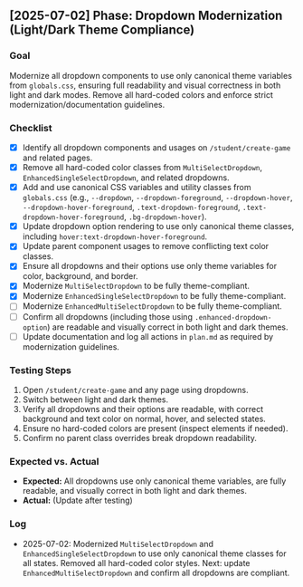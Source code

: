 
## [2025-07-02] Phase: Dropdown Modernization (Light/Dark Theme Compliance)

### Goal
Modernize all dropdown components to use only canonical theme variables from `globals.css`, ensuring full readability and visual correctness in both light and dark modes. Remove all hard-coded colors and enforce strict modernization/documentation guidelines.

### Checklist
- [x] Identify all dropdown components and usages on `/student/create-game` and related pages.
- [x] Remove all hard-coded color classes from `MultiSelectDropdown`, `EnhancedSingleSelectDropdown`, and related dropdowns.
- [x] Add and use canonical CSS variables and utility classes from `globals.css` (e.g., `--dropdown`, `--dropdown-foreground`, `--dropdown-hover`, `--dropdown-hover-foreground`, `.text-dropdown-foreground`, `.text-dropdown-hover-foreground`, `.bg-dropdown-hover`).
- [x] Update dropdown option rendering to use only canonical theme classes, including `hover:text-dropdown-hover-foreground`.
- [x] Update parent component usages to remove conflicting text color classes.
- [x] Ensure all dropdowns and their options use only theme variables for color, background, and border.
- [x] Modernize `MultiSelectDropdown` to be fully theme-compliant.
- [x] Modernize `EnhancedSingleSelectDropdown` to be fully theme-compliant.
- [ ] Modernize `EnhancedMultiSelectDropdown` to be fully theme-compliant.
- [ ] Confirm all dropdowns (including those using `.enhanced-dropdown-option`) are readable and visually correct in both light and dark themes.
- [ ] Update documentation and log all actions in `plan.md` as required by modernization guidelines.

### Testing Steps
1. Open `/student/create-game` and any page using dropdowns.
2. Switch between light and dark themes.
3. Verify all dropdowns and their options are readable, with correct background and text color on normal, hover, and selected states.
4. Ensure no hard-coded colors are present (inspect elements if needed).
5. Confirm no parent class overrides break dropdown readability.

### Expected vs. Actual
- **Expected:** All dropdowns use only canonical theme variables, are fully readable, and visually correct in both light and dark themes.
- **Actual:** (Update after testing)

### Log
- 2025-07-02: Modernized `MultiSelectDropdown` and `EnhancedSingleSelectDropdown` to use only canonical theme classes for all states. Removed all hard-coded color styles. Next: update `EnhancedMultiSelectDropdown` and confirm all dropdowns are compliant.
